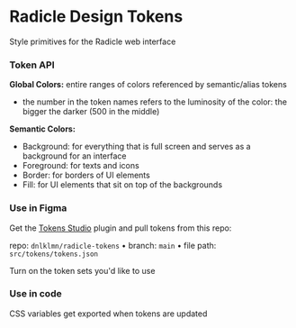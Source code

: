 # Radicle Design Tokens
Style primitives for the Radicle web interface

### Token API
**Global Colors:** entire ranges of colors referenced by semantic/alias tokens
* the number in the token names refers to the luminosity of the color: the bigger the darker (500 in the middle)

**Semantic Colors:** 
* Background: for everything that is full screen and serves as a background for an interface
* Foreground: for texts and icons
* Border: for borders of UI elements
* Fill: for UI elements that sit on top of the backgrounds

### Use in Figma
Get the [Tokens Studio](https://tokens.studio/) plugin and pull tokens from this repo:

repo: ```dnlklmn/radicle-tokens``` • branch: ```main``` • file path: ```src/tokens/tokens.json```

Turn on the token sets you'd like to use

### Use in code
CSS variables get exported when tokens are updated
